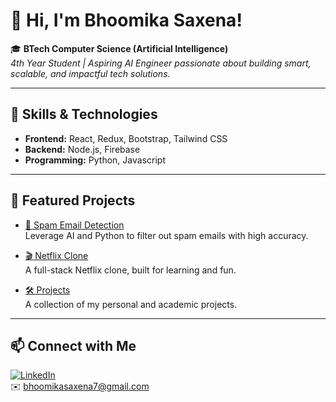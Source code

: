 # 👋 Hi, I'm Bhoomika Saxena!

🎓 **BTech Computer Science (Artificial Intelligence)**  
_4th Year Student | Aspiring AI Engineer passionate about building smart, scalable, and impactful tech solutions._

---

## 🚀 Skills & Technologies

- **Frontend:** React, Redux, Bootstrap, Tailwind CSS
- **Backend:** Node.js, Firebase 
- **Programming:** Python, Javascript 

---

## 🌟 Featured Projects

- [📧 Spam Email Detection](https://github.com/BhoomikaSaxena786/Spam_Email_Detection)  
  Leverage AI and Python to filter out spam emails with high accuracy.

- [🎬 Netflix Clone](https://github.com/BhoomikaSaxena786/Netflix-clone-Web-app)  
  A full-stack Netflix clone, built for learning and fun.

- [🛠️ Projects](https://github.com/BhoomikaSaxena786/Projects)  
  A collection of my personal and academic projects.

---

## 📫 Connect with Me

[![LinkedIn](https://img.shields.io/badge/LinkedIn-blue?logo=linkedin)](https://www.linkedin.com/in/bhoomika-saxena-2aaab72a4)  
✉️ bhoomikasaxena7@gmail.com
